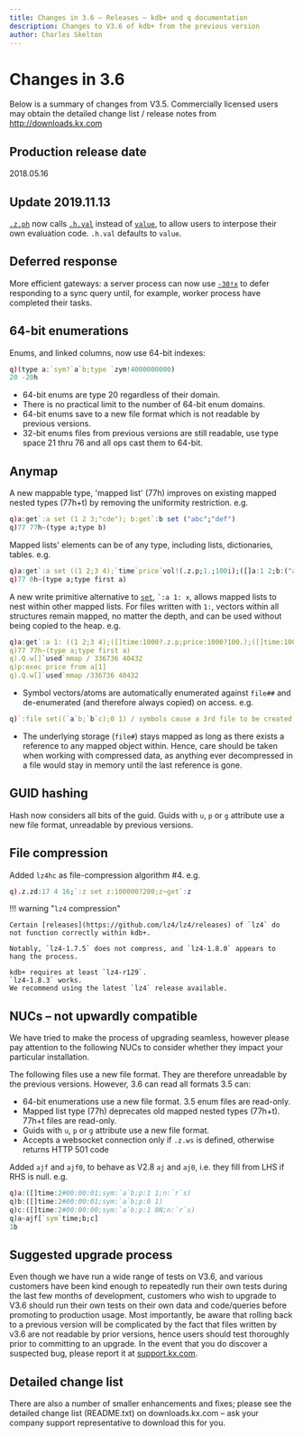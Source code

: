 ```yaml
---
title: Changes in 3.6 – Releases – kdb+ and q documentation
description: Changes to V3.6 of kdb+ from the previous version
author: Charles Skelton
---
```

# Changes in 3.6


Below is a summary of changes from V3.5. Commercially licensed users may obtain the detailed change list / release notes from <http://downloads.kx.com>


## Production release date

2018.05.16


## Update 2019.11.13

[`.z.ph`](../ref/dotz.md#zph-http-get) now calls [`.h.val`](../ref/doth.md#hval-value) instead of [`value`](../ref/value.md), to allow users to interpose their own evaluation code. `.h.val` defaults to `value`.


## Deferred response

More efficient gateways: a server process can now use [`-30!x`](../basics/internal.md#-30x-deferred-response) to defer responding to a sync query until, for example, worker process have completed their tasks. 


## 64-bit enumerations

Enums, and linked columns, now use 64-bit indexes:

```q
q)(type a:`sym?`a`b;type `zym!4000000000)
20 -20h
```

- 64-bit enums are type 20 regardless of their domain.
- There is no practical limit to the number of 64-bit enum domains.
- 64-bit enums save to a new file format which is not readable by previous versions.
- 32-bit enums files from previous versions are still readable, use type space 21 thru 76 and all ops cast them to 64-bit.

## Anymap

A new mappable type, 'mapped list' (77h) improves on existing mapped nested types (77h+t) by removing the uniformity restriction. e.g.
```q
q)a:get`:a set (1 2 3;"cde"); b:get`:b set ("abc";"def")
q)77 77h~(type a;type b)
```
Mapped lists' elements can be of any type, including lists, dictionaries, tables. e.g.
```q
q)a:get`:a set ((1 2;3 4);`time`price`vol!(.z.p;1.;100i);([]a:1 2;b:("ab";"cd")))
q)77 0h~(type a;type first a)
```
A new write primitive alternative to [`set`](../ref/get.md#set), `` `:a 1: x ``, allows mapped lists to nest within other mapped lists. For files written with `1:`, vectors within all structures remain mapped, no matter the depth, and can be used without being copied to the heap. e.g.
```q
q)a:get`:a 1: ((1 2;3 4);([]time:1000?.z.p;price:1000?100.);([]time:1000?.z.p;price:1000?200))
q)77 77h~(type a;type first a)
q).Q.w[]`used`mmap / 336736 40432
q)p:exec price from a[1]
q).Q.w[]`used`mmap /336736 40432
```
- Symbol vectors/atoms are automatically enumerated against `file##` and de-enumerated (and therefore always copied) on access. e.g.
```q
q)`:file set((`a`b;`b`c);0 1) / symbols cause a 3rd file to be created, file##, which contains the enumeration domain
```
- The underlying storage (`file#`) stays mapped as long as there exists a reference to any mapped object within. Hence, care should be taken when working with compressed data, as anything ever decompressed in a file would stay in memory until the last reference is gone.

## GUID hashing

Hash now considers all bits of the guid. Guids with `u`, `p` or `g` attribute use a new file format, unreadable by previous versions.


## File compression

Added `lz4hc` as file-compression algorithm #4. e.g.

```q
q).z.zd:17 4 16;`:z set z:100000?200;z~get`:z
```

!!! warning "`lz4` compression"

    Certain [releases](https://github.com/lz4/lz4/releases) of `lz4` do not function correctly within kdb+.

    Notably, `lz4-1.7.5` does not compress, and `lz4-1.8.0` appears to hang the process. 

    kdb+ requires at least `lz4-r129`.
    `lz4-1.8.3` works. 
    We recommend using the latest `lz4` release available.



## NUCs – not upwardly compatible

We have tried to make the process of upgrading seamless, however please pay attention to the following NUCs to consider whether they impact your particular installation.

The following files use a new file format. They are therefore unreadable by the previous versions. However, 3.6 can read all formats 3.5 can:

- 64-bit enumerations use a new file format. 3.5 enum files are read-only.
- Mapped list type (77h) deprecates old mapped nested types (77h+t). 77h+t files are read-only.
- Guids with `u`, `p` or `g` attribute use a new file format. 
- Accepts a websocket connection only if `.z.ws` is defined, otherwise returns HTTP 501 code

Added `ajf` and `ajf0`, to behave as V2.8 `aj` and `aj0`, i.e. they fill from LHS if RHS is null. e.g.
```q
q)a:([]time:2#00:00:01;sym:`a`b;p:1 1;n:`r`s)
q)b:([]time:2#00:00:01;sym:`a`b;p:0 1)
q)c:([]time:2#00:00:00;sym:`a`b;p:1 0N;n:`r`s)
q)a~ajf[`sym`time;b;c]
1b
```


## Suggested upgrade process

Even though we have run a wide range of tests on V3.6, and various customers have been kind enough to repeatedly run their own tests during the last few months of development, customers who wish to upgrade to V3.6 should run their own tests on their own data and code/queries before promoting to production usage. Most importantly, be aware that rolling back to a previous version will be complicated by the fact that files written by v3.6 are not readable by prior versions, hence users should test thoroughly prior to committing to an upgrade. In the event that you do discover a suspected bug, please report it at [support.kx.com](https://support.kx.com).


## Detailed change list

There are also a number of smaller enhancements and fixes; please see the detailed change list (README.txt) on downloads.kx.com – ask your company support representative to download this for you.
